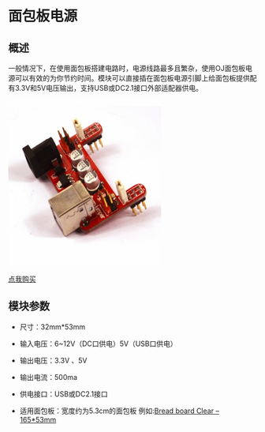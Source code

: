 # 面包板电源

## 概述

一般情况下，在使用面包板搭建电路时，电源线路最多且繁杂，使用OJ面包板电源可以有效的为你节约时间。模块可以直接插在面包板电源引脚上给面包板提供配有3.3V和5V电压输出，支持USB或DC2.1接口外部适配器供电。

<img src="../img/OJZT26/01.jpg" />

[点我购买](https://item.taobao.com/item.htm?id=538795440426)

## 模块参数

+ 尺寸：32mm*53mm

+ 输入电压：6~12V（DC口供电）5V（USB口供电）

+ 输出电压：3.3V 、5V

+ 输出电流：500ma

+ 供电接口：USB或DC2.1接口

+ 适用面包板：宽度约为5.3cm的面包板 例如:[Bread board Clear – 165*53mm](http://item.taobao.com/item.htm?spm=a1z10.3.w1017-2403254098.11.Lw21R2&id=17465313117&)